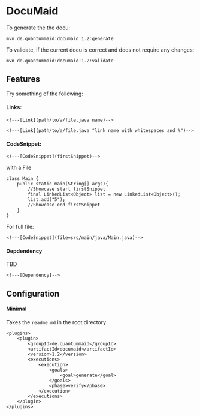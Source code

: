 # DocuMaid

To generate the the docu:

```
mvn de.quantummaid:documaid:1.2:generate

```

To validate, if the current docu is correct and does not require any changes:

```
mvn de.quantummaid:documaid:1.2:validate
```

## Features
Try something of the following:

#### Links:
```
<!---[Link](path/to/a/file.java name)-->

<!---[Link](path/to/a/file.java "link name with whitespaces and %")-->
```

#### CodeSnippet:
```
<!---[CodeSnippet](firstSnippet)-->
```
with a File
```
class Main {
    public static main(String[] args){
        //Showcase start firstSnippet 
        final LinkedList<Object> list = new LinkedList<Object>();
        list.add("5");
        //Showcase end firstSnippet
    }
}
```

For full file:

```
<!---[CodeSnippet](file=src/main/java/Main.java)-->
```

#### Depdendency

TBD
```
<!---[Dependency]-->
```

## Configuration

#### Minimal
Takes the `readme.md` in the root directory
```
<plugins>
    <plugin>
        <groupId>de.quantummaid</groupId>
        <artifactId>documaid</artifactId>
        <version>1.2</version>
        <executions>
            <execution>
                <goals>
                    <goal>generate</goal>
                </goals>
                <phase>verify</phase>
            </execution>
        </executions>
    </plugin>
</plugins>
```
